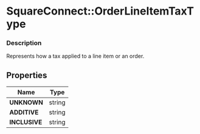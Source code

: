 # SquareConnect::OrderLineItemTaxType

### Description

Represents how a tax applied to a line item or an order.

## Properties
Name | Type
------------ | -------------
**UNKNOWN** | string
**ADDITIVE** | string
**INCLUSIVE** | string


